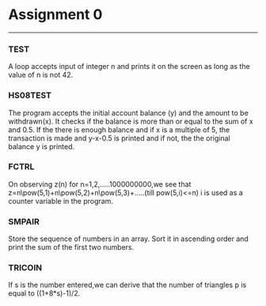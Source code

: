 # Assignment 0

* * *

### TEST

A loop accepts input of integer n and prints it on the screen as long as the value of
 n is not 42.

### HS08TEST

The program accepts the initial account balance (y) and the amount to be
 withdrawn(x). It checks if the balance 
is more than or equal to the sum of x and 0.5\. 
If the there is enough balance and if x is a multiple of 5, the transaction is made and 
y-x-0.5 is printed and if not, the the original balance y is printed.

### FCTRL

On observing z(n) for n=1,2,.....1000000000,we see that 
z=n\pow(5,1)+n\pow(5,2)+n\pow(5,3)+.....(till pow(5,i)<=n)
i is used as a counter variable in the program.

### SMPAIR

Store the sequence of numbers in an array. Sort it in ascending order and print the sum of
the first two numbers.

### TRICOIN

If s is the number entered,we can derive that the number of triangles p is equal to 
((1+8*s)-1)/2.